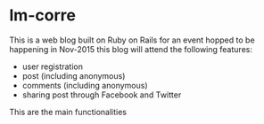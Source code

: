 # lm-corre

This is a web blog built on Ruby on Rails for an event hopped to be happening in Nov-2015 this blog will attend the following features:

* user registration
* post (including anonymous)
* comments (including anonymous)
* sharing post through Facebook and Twitter


This are the main functionalities
